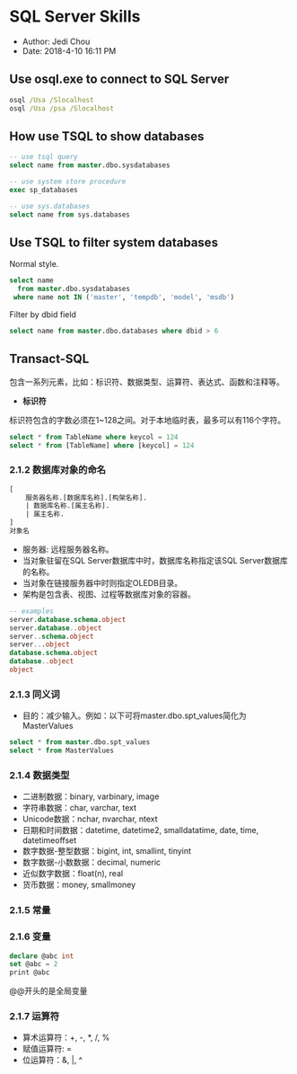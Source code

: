 # SQL Server Skills

* Author: Jedi Chou
* Date: 2018-4-10 16:11 PM

## Use osql.exe to connect to SQL Server

```bat
osql /Usa /Slocalhost
osql /Usa /psa /Slocalhost
```

## How use TSQL to show databases

```sql
-- use tsql query
select name from master.dbo.sysdatabases

-- use system store procedure
exec sp_databases

-- use sys.databases
select name from sys.databases
```

## Use TSQL to filter system databases

Normal style.

```sql
select name
  from master.dbo.sysdatabases
 where name not IN ('master', 'tempdb', 'model', 'msdb')
```

Filter by dbid field

```sql
select name from master.dbo.databases where dbid > 6
```

## Transact-SQL

包含一系列元素，比如：标识符、数据类型、运算符、表达式、函数和注释等。

* **标识符**

标识符包含的字数必须在1~128之间。对于本地临时表，最多可以有116个字符。

```sql
select * from TableName where keycol = 124
select * from [TableName] where [keycol] = 124
```

### 2.1.2 数据库对象的命名

```sql
[
    服务器名称.[数据库名称].[构架名称].
    | 数据库名称.[属主名称].
    | 属主名称.
]
对象名
```

* 服务器: 远程服务器名称。
* 当对象驻留在SQL Server数据库中时，数据库名称指定该SQL Server数据库的名称。
* 当对象在链接服务器中时则指定OLEDB目录。
* 架构是包含表、视图、过程等数据库对象的容器。

```sql
-- examples
server.database.schema.object
server.database..object
server..schema.object
server...object
database.schema.object
database..object
object
```

### 2.1.3 同义词

* 目的：减少输入。例如：以下可将master.dbo.spt_values简化为MasterValues

```sql
select * from master.dbo.spt_values
select * from MasterValues
```

### 2.1.4 数据类型

* 二进制数据：binary, varbinary, image
* 字符串数据：char, varchar, text
* Unicode数据：nchar, nvarchar, ntext
* 日期和时间数据：datetime, datetime2, smalldatatime, date, time, datetimeoffset
* 数字数据-整型数据：bigint, int, smallint, tinyint
* 数字数据-小数数据：decimal, numeric
* 近似数字数据：float(n), real
* 货币数据：money, smallmoney

### 2.1.5 常量

### 2.1.6 变量

```sql
declare @abc int
set @abc = 2
print @abc
```

@@开头的是全局变量

### 2.1.7 运算符

* 算术运算符：+, -, *, /, %
* 赋值运算符: =
* 位运算符：&, |, ^
